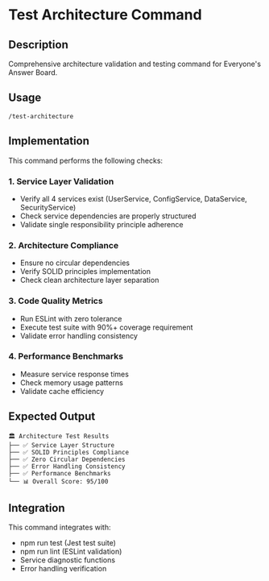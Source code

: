 # Test Architecture Command

## Description
Comprehensive architecture validation and testing command for Everyone's Answer Board.

## Usage
```
/test-architecture
```

## Implementation

This command performs the following checks:

### 1. Service Layer Validation
- Verify all 4 services exist (UserService, ConfigService, DataService, SecurityService)
- Check service dependencies are properly structured
- Validate single responsibility principle adherence

### 2. Architecture Compliance
- Ensure no circular dependencies
- Verify SOLID principles implementation
- Check clean architecture layer separation

### 3. Code Quality Metrics
- Run ESLint with zero tolerance
- Execute test suite with 90%+ coverage requirement
- Validate error handling consistency

### 4. Performance Benchmarks
- Measure service response times
- Check memory usage patterns
- Validate cache efficiency

## Expected Output

```
🏛️ Architecture Test Results
├── ✅ Service Layer Structure
├── ✅ SOLID Principles Compliance  
├── ✅ Zero Circular Dependencies
├── ✅ Error Handling Consistency
├── ✅ Performance Benchmarks
└── 📊 Overall Score: 95/100
```

## Integration

This command integrates with:
- npm run test (Jest test suite)
- npm run lint (ESLint validation)
- Service diagnostic functions
- Error handling verification